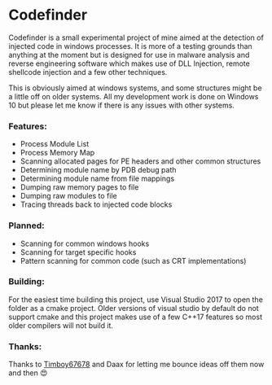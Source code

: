 # Codefinder
Codefinder is a small experimental project of mine aimed at the detection of injected code in windows processes. It is more of a testing grounds than anything at the moment but is designed for use in malware analysis and reverse engineering software which makes use of DLL Injection, remote shellcode injection and a few other techniques.

This is obviously aimed at windows systems, and some structures might be a little off on older systems. All my development work is done on Windows 10 but please let me know if there is any issues with other systems.

### Features:
 - Process Module List
 - Process Memory Map
 - Scanning allocated pages for PE headers and other common structures
 - Determining module name by PDB debug path
 - Determining module name from file mappings
 - Dumping raw memory pages to file
 - Dumping raw modules to file
 - Tracing threads back to injected code blocks

### Planned:
- Scanning for common windows hooks
- Scanning for target specific hooks
- Pattern scanning for common code (such as CRT implementations)

### Building:
For the easiest time building this project, use Visual Studio 2017 to open the folder as a cmake project. Older versions of visual studio by default do not support cmake and this project makes use of a few C++17 features so most older compilers will not build it.

### Thanks:
Thanks to [Timboy67678](https://github.com/Timboy67678) and Daax for letting me bounce ideas off them now and then :heart_eyes:
